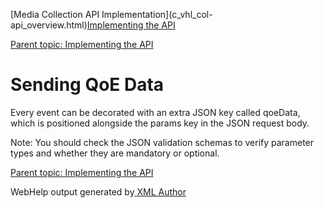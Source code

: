 [](javascript:window.print();)

[Media Collection API Implementation](c_vhl_col-
api_overview.html)[Implementing the API](c_vhl_col-api_implement.html)

[Parent topic: Implementing the API](c_vhl_col-api_implement.html)

# **Sending QoE Data**

Every event can be decorated with an extra JSON key called qoeData, which is
positioned alongside the params key in the JSON request body.

Note: You should check the JSON validation schemas to verify parameter types
and whether they are mandatory or optional.

[Parent topic: Implementing the API](c_vhl_col-api_implement.html)

WebHelp output generated by[ <oXygen/> XML Author ](http://www.oxygenxml.com)


